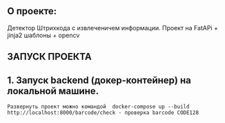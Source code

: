 
## О проекте:
Детектор Штрихкода с извлеченичем информации. Проект на FatAPi + jinja2 шаблоны + opencv

## ЗАПУСК ПРОЕКТА
## 1. Запуск backend (докер-контейнер) на локальной машине.
	Развернуть проект можно командой  docker-compose up --build
    http://localhost:8000/barcode/check - проверка barcode CODE128
    
    
